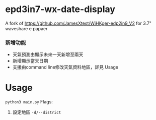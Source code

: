 # epd3in7-wx-date-display

A fork of https://github.com/JamesXtest/WiHKger-edp2in9_V2 for 3.7" waveshare e papaer

### 新增功能
- 天氣預測由顯示未來一天新增至兩天
- 新增顯示當天日期
- 支援由command line修改天氣資料地區，詳見 Usage

# Usage
```python3 main.py```
Flags:
  1. 設定地區 ```-d/--district```
